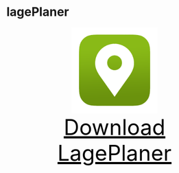 # lagePlaner
<P style="text-align:center;">
<img src="./src/assets/icon.png" alt="lageplaner" width="200px"/>
<br/>
<a id="raw-url" style="text-align: center; font-size:50px; color: black" href="https://github.com/muhammad-albasha/lageplaner/releases/download/1.0.0/">Download LagePlaner</a>
</p>
